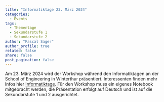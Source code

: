 ```yaml
---
title: "Informatiktage 23. März 2024"
categories:
  - Events
tags:
  - Thementage
  - Sekundarstufe 1
  - Sekundarstufe 2
author: "Pascal Sager"
author_profile: true
related: false
share: false
post_pagination: false
---
```


Am 23. März 2024 wird der Workshop während den Informatiktagen an der School of Engineering in Winterthur präsentiert.
Interessenten finden mehr Infos hier [Informatiktage](https://www.zhaw.ch/de/ueber-uns/aktuell/veranstaltungen/detailansicht-veranstaltung/event-news/informatiktage-2-1/).
Für den Workshop muss ein eigenes Notebook mitgebracht werden, die Präsentation erfolgt auf Deutsch und ist auf die Sekundarstufe 1 und 2 ausgerichtet.